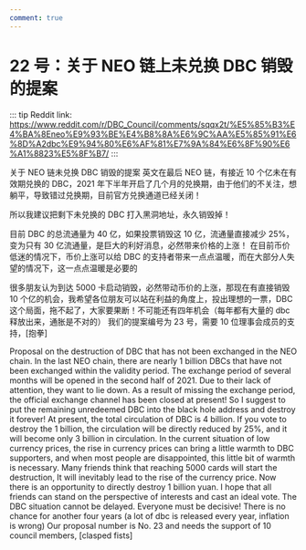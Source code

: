 ```yaml
---
comment: true
---
```


# 22 号：关于 NEO 链上未兑换 DBC 销毁的提案

::: tip
Reddit link: https://www.reddit.com/r/DBC_Council/comments/sqqx2t/%E5%85%B3%E4%BA%8Eneo%E9%93%BE%E4%B8%8A%E6%9C%AA%E5%85%91%E6%8D%A2dbc%E9%94%80%E6%AF%81%E7%9A%84%E6%8F%90%E6%A1%8823%E5%8F%B7/
:::

关于 NEO 链未兑换 DBC 销毁的提案 英文在最后 NEO 链，有接近 10 个亿未在有效期兑换的 DBC，2021 年下半年开启了几个月的兑换期，由于他们的不关注，想躺平，导致错过兑换期，目前官方兑换通道已经关闭！

所以我建议把剩下未兑换的 DBC 打入黑洞地址，永久销毁掉！

目前 DBC 的总流通量为 40 亿，如果投票销毁这 10 亿，流通量直接减少 25%，变为只有 30 亿流通量，是巨大的利好消息，必然带来价格的上涨！ 在目前币价低迷的情况下，币价上涨可以给 DBC 的支持者带来一点点温暖，而在大部分人失望的情况下，这一点点温暖是必要的

很多朋友认为到达 5000 卡启动销毁，必然带动币价的上涨，那现在有直接销毁 10 个亿的机会，我希望各位朋友可以站在利益的角度上，投出理想的一票，DBC 这个局面，拖不起了，大家要果断！不可能还有四年机会（每年都有大量的 dbc 释放出来，通胀是不对的） 我们的提案编号为 23 号，需要 10 位理事会成员的支持，[抱拳]

Proposal on the destruction of DBC that has not been exchanged in the NEO chain. In the last NEO chain, there are nearly 1 billion DBCs that have not been exchanged within the validity period. The exchange period of several months will be opened in the second half of 2021. Due to their lack of attention, they want to lie down. As a result of missing the exchange period, the official exchange channel has been closed at present! So I suggest to put the remaining unredeemed DBC into the black hole address and destroy it forever! At present, the total circulation of DBC is 4 billion. If you vote to destroy the 1 billion, the circulation will be directly reduced by 25%, and it will become only 3 billion in circulation. In the current situation of low currency prices, the rise in currency prices can bring a little warmth to DBC supporters, and when most people are disappointed, this little bit of warmth is necessary. Many friends think that reaching 5000 cards will start the destruction, It will inevitably lead to the rise of the currency price. Now there is an opportunity to directly destroy 1 billion yuan. I hope that all friends can stand on the perspective of interests and cast an ideal vote. The DBC situation cannot be delayed. Everyone must be decisive! There is no chance for another four years (a lot of dbc is released every year, inflation is wrong) Our proposal number is No. 23 and needs the support of 10 council members, [clasped fists]
